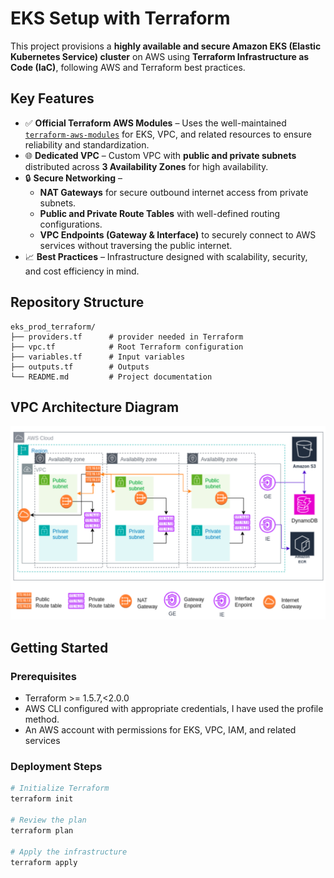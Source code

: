 # EKS Setup with Terraform

This project provisions a **highly available and secure Amazon EKS (Elastic Kubernetes Service) cluster** on AWS using **Terraform Infrastructure as Code (IaC)**, following AWS and Terraform best practices.

## Key Features

- ✅ **Official Terraform AWS Modules** – Uses the well-maintained [`terraform-aws-modules`](https://github.com/terraform-aws-modules) for EKS, VPC, and related resources to ensure reliability and standardization.  
- 🌐 **Dedicated VPC** – Custom VPC with **public and private subnets** distributed across **3 Availability Zones** for high availability.  
- 🔒 **Secure Networking** –  
  - **NAT Gateways** for secure outbound internet access from private subnets.  
  - **Public and Private Route Tables** with well-defined routing configurations.  
  - **VPC Endpoints (Gateway & Interface)** to securely connect to AWS services without traversing the public internet.  
- 📈 **Best Practices** – Infrastructure designed with scalability, security, and cost efficiency in mind.  

## Repository Structure

```
eks_prod_terraform/
├── providers.tf      # provider needed in Terraform
├── vpc.tf            # Root Terraform configuration
├── variables.tf      # Input variables
├── outputs.tf        # Outputs
└── README.md         # Project documentation
```
## VPC Architecture Diagram
![VPC infrastructure](https://github.com/Manish-mech/eks-terraform/blob/main/images/vpc_architecture.png)



## Getting Started

### Prerequisites
- Terraform >= 1.5.7,<2.0.0
- AWS CLI configured with appropriate credentials, I have used the profile method. 
- An AWS account with permissions for EKS, VPC, IAM, and related services  

### Deployment Steps
```bash
# Initialize Terraform
terraform init

# Review the plan
terraform plan

# Apply the infrastructure
terraform apply

